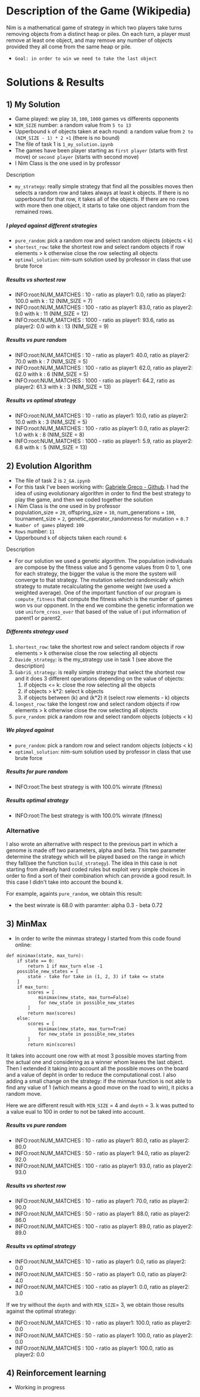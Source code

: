 # Description of the Game (Wikipedia)
Nim is a mathematical game of strategy in which two players take turns removing objects from a distinct heap or piles. On each turn, a player must remove at least one object, and may remove any number of objects provided they all come from the same heap or pile.
- `Goal: in order to win we need to take the last object`

# Solutions & Results
## 1) My Solution

- Game played: we play `10`, `100`, `1000` games vs differents opponents
- `NIM_SIZE` number: a random value from `5 to 13`
- Upperbound `k` of objects taken at each round: a random value from `2 to (NIM_SIZE - 1) * 2 +1` (there is no bound)
- The file of task 1 is `1_my_solution.ipynb`
- The games have been player starting as `first player` (starts with first move) or `second player` (starts with second move)
- I Nim Class is the one used in by professor

Description

- `my_strategy`: really simple strategy that find all the possibles moves then selects a random row and takes always
at least k objects. If there is no upperbound for that row, it takes all of the objects.
If there are no rows with more then one object, it starts to take one object random from the remained rows. 

##### I played against different strategies
- `pure_random`: pick a random row and select random objects (objects < k)
- `shortest_row`: take the shortest row and select random objects if row elements > k otherwise close the row selecting all objects
- `optimal_solution`: nim-sum solution used by professor in class that use brute force

##### Results vs shortest row
- INFO:root:NUM_MATCHES : 10 - ratio as player1: 0.0, ratio as player2: 100.0 with k : 12 (NIM_SIZE = 7)
- INFO:root:NUM_MATCHES : 100 - ratio as player1: 83.0, ratio as player2: 9.0 with k : 11 (NIM_SIZE = 12)
- INFO:root:NUM_MATCHES : 1000 - ratio as player1: 93.6, ratio as player2: 0.0 with k : 13 (NIM_SIZE = 9)

##### Results vs pure random
- INFO:root:NUM_MATCHES : 10 - ratio as player1: 40.0, ratio as player2: 70.0 with k : 7 (NIM_SIZE = 5)
- INFO:root:NUM_MATCHES : 100 - ratio as player1: 62.0, ratio as player2: 62.0 with k : 6 (NIM_SIZE = 5)
- INFO:root:NUM_MATCHES : 1000 - ratio as player1: 64.2, ratio as player2: 61.3 with k : 3 (NIM_SIZE = 13)

##### Results vs optimal strategy
- INFO:root:NUM_MATCHES : 10 - ratio as player1: 10.0, ratio as player2: 10.0 with k : 3 (NIM_SIZE = 5)
- INFO:root:NUM_MATCHES : 100 - ratio as player1: 0.0, ratio as player2: 1.0 with k : 8 (NIM_SIZE = 8)
- INFO:root:NUM_MATCHES : 1000 - ratio as player1: 5.9, ratio as player2: 6.8 with k : 5 (NIM_SIZE = 13)

## 2) Evolution Algorithm
- The file of task 2 is `2_GA.ipynb` 
- For this task I've been working with: [Gabriele Greco - Github](https://github.com/GabriG23/computational-intelligence-2022-2023-s303435). I had the idea of using evolutionary algorithm in order to find the best strategy to play the game, and then we coded together the solution
- I Nim Class is the one used in by professor
- population_size = `20`, offspring_size = `10`, num_generations = `100`, tournament_size = `2`, genetic_operator_randomness for mutation = `0.7`
- `Number of games` played: `100`
- `Rows` number: `11`
- Upperbound `k` of objects taken each round: `6`

Description
- For our solution we used a genetic algorithm. The population individuals are compose by the fitness value and 5 genome values from 0 to 1, one for each strategy, the bigger the value is the more the system will converge to that strategy. The mutation selected randomically which strategy to mutate recalculating the genome weight (we used a weighted average). One of the important function of our program is `compute_fitness` that compute the fitness which is the number of games won vs our opponent. In the end we combine the genetic information we use `uniform_cross_over` that based of the value of i put information of parent1 or parent2.

##### Differents strategy used
1. `shortest_row`: take the shortest row and select random objects if row elements > k otherwise close the row selecting all objects
2. `Davide_strategy`: is the my_strategy use in task 1 (see above the description)
3. `GabriG_strategy`: is really simple strategy that select the shortest row and it does 3 different operations 
    depending on the value of objects:
    1. if objects <= k: close the row selecting all the objects
    2. if objects > k*2: select k objects
    3. if objects between (k) and (k*2) it (select row elements - k) objects
4. `longest_row`: take the longest row and select random objects if row elements > k otherwise close the row selecting all objects
5. `pure_random`: pick a random row and select random objects (objects < k)

##### We played against
- `pure_random`: pick a random row and select random objects (objects < k)
- `optimal_solution`: nim-sum solution used by professor in class that use brute force

##### Results for pure random
- INFO:root:The best strategy is<function GabriG_strategy> with 100.0% winrate (fitness)
##### Results optimal strategy
- INFO:root:The best strategy is<function GabriG_strategy> with 100.0% winrate (fitness)

### Alternative
I also wrote an alternative with respect to the previous part in which a genome is made off two parameters, alpha and beta. This two parameter determine the strategy which will be played based on the range in which they fall(see the function ``build_strategy``). The idea in this case is not starting from already hard coded rules but exploit very simple choices in order to find a sort of their combination which can provide a good result.
In this case I didn't take into account the bound k.

For example, againts `pure_random`, we obtain this result:

- the best winrate is 68.0 with paramter: alpha 0.3 - beta 0.72


## 3) MinMax
- In order to write the minmax strategy I started from this code found online:

```
def minimax(state, max_turn):
    if state == 0:
        return 1 if max_turn else -1
    possible_new_states = [
        state - take for take in (1, 2, 3) if take <= state
    ]
    if max_turn:
        scores = [
            minimax(new_state, max_turn=False)
            for new_state in possible_new_states
        ]
        return max(scores)
    else:
        scores = [
            minimax(new_state, max_turn=True)
            for new_state in possible_new_states
        ]
        return min(scores)
```

It takes into account one row with at most 3 possible moves starting from the actual one and considering as a winner whom leaves the last object.
Then I extended it taking into account all the possible moves on the board and a value of depht in order to reduce the computational cost.
I also adding a small change on the strategy: if the minmax function is not able to find any value of 1 (which means a good move on the road to win), it picks a random move.

Here we are different result with `MIN_SIZE` = 4 and `depth` = 3. k was putted to a value eual to 100 in order to not be taked into account.

##### Results vs pure random
- INFO:root:NUM_MATCHES : 10 - ratio as player1: 80.0, ratio as player2: 80.0
- INFO:root:NUM_MATCHES : 50 - ratio as player1: 94.0, ratio as player2: 92.0
- INFO:root:NUM_MATCHES : 100 - ratio as player1: 93.0, ratio as player2: 93.0

##### Results vs shortest row
- INFO:root:NUM_MATCHES : 10 - ratio as player1: 70.0, ratio as player2: 90.0
- INFO:root:NUM_MATCHES : 50 - ratio as player1: 88.0, ratio as player2: 86.0
- INFO:root:NUM_MATCHES : 100 - ratio as player1: 89.0, ratio as player2: 89.0

##### Results vs optimal strategy
- INFO:root:NUM_MATCHES : 10 - ratio as player1: 0.0, ratio as player2: 0.0
- INFO:root:NUM_MATCHES : 50 - ratio as player1: 0.0, ratio as player2: 4.0
- INFO:root:NUM_MATCHES : 100 - ratio as player1: 0.0, ratio as player2: 3.0

If we try without the `depth` and with `MIN_SIZE`= 3, we obtain those results against the optimal strategy:
- INFO:root:NUM_MATCHES : 10 - ratio as player1: 100.0, ratio as player2: 0.0
- INFO:root:NUM_MATCHES : 50 - ratio as player1: 100.0, ratio as player2: 0.0
- INFO:root:NUM_MATCHES : 100 - ratio as player1: 100.0, ratio as player2: 0.0


## 4) Reinforcement learning
- Working in progress